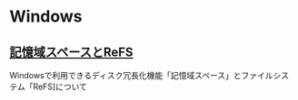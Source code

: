 # Windows

## [記憶域スペースとReFS](/Windows/記憶域スペース)  
Windowsで利用できるディスク冗長化機能「記憶域スペース」とファイルシステム「ReFS]について  
